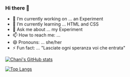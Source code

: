 ### Hi there 👋


- 🔭 I’m currently working on ... an Experiment
- 🌱 I’m currently learning ... HTML and CSS
- 💬 Ask me about ... my Experiment
- 📫 How to reach me: ... 
- 😄 Pronouns: ... she/her
- ⚡ Fun fact: ... "Lasciate ogni speranza voi che entrata" 


[![Chani's GitHub stats](https://github-readme-stats.vercel.app/api?username=chani-css&show_icons=true&theme=great-gatsby)](https://github.com/anuraghazra/github-readme-stats)

[![Top Langs](https://github-readme-stats.vercel.app/api/top-langs/?username=chani-css&layout=compact)](https://github.com/chani-css/github-readme-stats)
